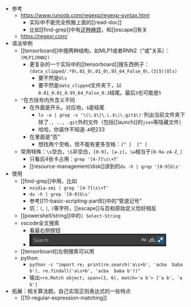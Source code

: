 - 参考
  - https://www.runoob.com/regexp/regexp-syntax.html
    - 实际中不能完全照搬上面的[[read-doc]]
    - 比如[[find-grep]]中有[这种麻烦](https://stackoverflow.com/questions/53867329/why-cant-i-use-s-with-grep)，和[[escape]]有关
  - https://regexr.com/
- 语法举例
  - [[tensorboard]]中搜两种结构，如MLP1或者RNN2（“或”关系）：`(MLP1|RNN2)`
    - 更复杂的一个实际中的[[tensorboard]]搜东西例子：`(data_clipped/.*0\.01_0\.01_0\.95_64_False_0\.(3|5)|Ols)`
      - 要不然是`Ols`
      - 要不然是`data_clipped`文件夹下，以`0.01_0.01_0.95_64_False_0.3`结尾。最后`3`也可能是`5`
  - `^`在方括号内外含义不同
    - 在外面是开头。对应地，`$`是结尾
      - `ls -a | grep -v '\(\.$\|\.\.$\|\.git$\)'`列出当前文件夹下除了`., .., .git`外的文件（包括[[launch]]的`json`等隐藏文件）
      - 哈哈，你装作不知道`-A`吧233
    - 在里面是“否”
      - 想找两个空格，但不能有更多空格：<code>[^ ]&nbsp;&nbsp;[^ ]</code>
  - 常用特殊：`\s`空白，`\S`非空白，`[0-9]`，`[a-z]`，`\w`相当于`[0-9a-zA-Z_]`
    - 只看后4张卡占用：`grep '[4-7]\s\+T'`
    - [[resource-management/disk]]讲到的`du -h | grep '[0-9]G\s'`
- 使用
  - [[find-grep]]中用，比如
    - `nvidia-smi | grep '[4-7]\s\+T'`
    - `du -h | grep '[0-9]G\s'`
    - 参考[[11-basic-scripting-partB]]中的“管道记号”
    - 坑：`(`, `|`, `)`等字符，[[escape]]与否和原始定义恰好相反
  - [[powershell/string]]中的`| Select-String`
  - vscode全文搜索
    - 看最右侧按钮
    - ![](vscode-regex.png)
  - [[tensorboard]]左侧搜索可以用
  - python
    - `python -c "import re; print(re.search('a\s+b', 'acba  baba b'), re.findall('a\s+b', 'acba  baba b'))"`
    - 输出`<re.Match object; span=(3, 6), match='a b'> ['a b', 'a b']`
- 拓展：相关算法题。自己实现正则表达式的一些特点
  - [[10-regular-expression-matching]]